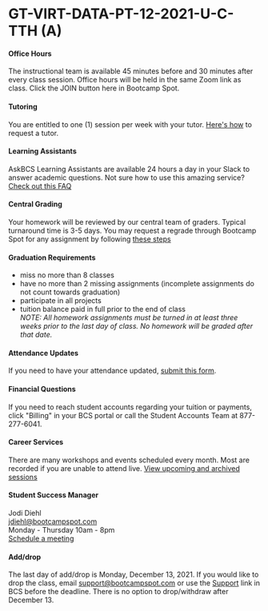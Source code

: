 # GT-VIRT-DATA-PT-12-2021-U-C-TTH (A)

#### Office Hours
The instructional team is available 45 minutes before and 30 minutes after every class session.  Office hours will be held in the same Zoom link as class.  Click the JOIN button here in Bootcamp Spot.

#### Tutoring
You are entitled to one (1) session per week with your tutor.  [Here's how](https://docs.google.com/document/d/16ToSjwUYXsgjJ_5A7iGJV9Jnkx_vKbw8e_pfufLl-RU/edit) to request a tutor.

#### Learning Assistants
AskBCS Learning Assistants are available 24 hours a day in your Slack to answer academic questions.  Not sure how to use this amazing service? [Check out this FAQ](https://bootcampspot.com/askbcs/support) 

#### Central Grading  
Your homework will be reviewed by our central team of graders.  Typical turnaround time is 3-5 days.  You may request a regrade through Bootcamp Spot for any assignment by following [these steps](https://docs.google.com/document/d/1YPnPQt74XCUZtBSLn8fp6-Rg9SP37HHOdnZDCHeZVEc/edit?usp=sharing)

#### Graduation Requirements  
* miss no more than 8 classes
* have no more than 2 missing assignments (incomplete assignments do not count towards graduation)
* participate in all projects
* tuition balance paid in full prior to the end of class  
_NOTE: All homework assignments must be turned in at least three weeks prior to the last day of class.  No homework will be graded after that date._

#### Attendance Updates
If you need to have your attendance updated, [submit this form](https://forms.gle/HHYEop7cJNQ9qJy19).

#### Financial Questions   
If you need to reach student accounts regarding your tuition or payments, click "Billing" in your BCS portal or call the Student Accounts Team at 877-277-6041.

#### Career Services
There are many workshops and events scheduled every month. Most are recorded if you are unable to attend live. [View upcoming and archived sessions](https://careernetworkevents.splashthat.com/)  

#### Student Success Manager 
Jodi Diehl  
[jdiehl@bootcampspot.com](jdiehl@bootcampspot.com)  
Monday - Thursday 10am - 8pm  
[Schedule a meeting](https://www.calendly.com/jodi-diehl)  

#### Add/drop
The last day of add/drop is Monday, December 13, 2021.  If you would like to drop the class, email [support@bootcampspot.com](support@bootcampspot.com) or use the [Support](https://www.bootcampspot.com/support) link in BCS before the deadline.  There is no option to drop/withdraw after December 13.
